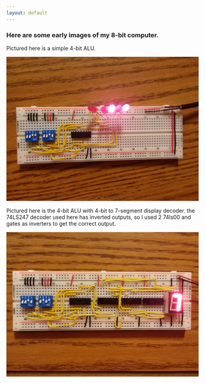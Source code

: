```yaml
---
layout: default
---
```


### Here are some early images of my 8-bit computer.

Pictured here is a simple 4-bit ALU.

![4-bit alu](images/4-bit_alu.jpg)

Pictured here is the 4-bit ALU with 4-bit to 7-segment display decoder. the 74LS247 decoder used here has inverted outputs, so I used 2 74ls00 and gates as inverters to get the correct output.

![4-bit alu with decoder](images/alu_decoder.jpg)